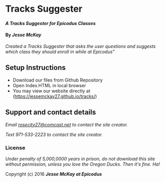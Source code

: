 # Tracks Suggester

#### _A Tracks Suggester for Epicodus Classes_

#### By _**Jesse McKay**_

_Created a Tracks Suggester that asks the user questions and suggests which class they should enroll in while at Epicodus"_

## Setup Instructions

* Download our files from Github Repository
* Open Index.HTML in local browser
* You may view our website directly at (https://jessemckay27.github.io/tracks/)

## Support and contact details

_Email rosecity27@comcast.net to contact the site creator._

_Text 971-533-2223 to contact the site creator._

### License

*Under penalty of 5,000,0000 years in prison, do not download this site without permission, unless you love the Oregon Ducks.  Then it's fine.  Ha!*

Copyright (c) 2016 **_Jesse McKay at Epicodus_**

